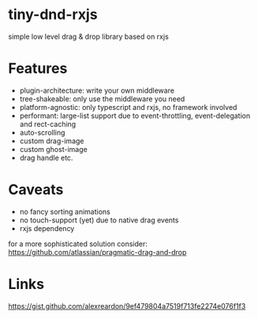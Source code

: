 
# tiny-dnd-rxjs
 
simple low level drag & drop library based on rxjs


# Features 

- plugin-architecture: write your own middleware 
- tree-shakeable: only use the middleware you need 
- platform-agnostic: only typescript and rxjs, no framework involved
- performant: large-list support due to event-throttling, event-delegation and rect-caching
- auto-scrolling
- custom drag-image
- custom ghost-image
- drag handle etc.

# Caveats

- no fancy sorting animations
- no touch-support (yet) due to native drag events
- rxjs dependency



for a more sophisticated solution consider: https://github.com/atlassian/pragmatic-drag-and-drop


# Links

https://gist.github.com/alexreardon/9ef479804a7519f713fe2274e076f1f3
